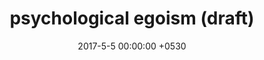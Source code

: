 ---
layout: post
title:  "psychological egoism (draft)"
date:   2017-5-5 00:00:00 +0530
categories: phaser
excerpt: "psychological egoism and reinforcement learning."

loadScripts: false
scripts: []
---